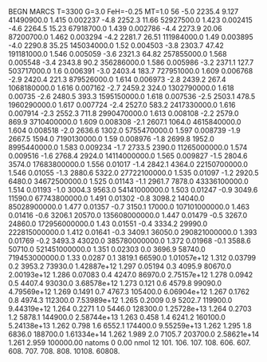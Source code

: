 BEGN
MARCS T=3300 G=3.0 FeH=-0.25 MT=1.0
                  56
-5.0 2235.4 9.127 41490900.0 1.415 0.002237 
-4.8 2252.3 11.66 52927500.0 1.423 0.002415 
-4.6 2264.5 15.23 67918700.0 1.439 0.002786 
-4.4 2273.9 20.06 87200700.0 1.462 0.003294 
-4.2 2281.7 26.51 111984000.0 1.49 0.003895 
-4.0 2290.8 35.25 145034000.0 1.52 0.004503 
-3.8 2303.7 47.42 191181000.0 1.546 0.005059 
-3.6 2321.3 64.82 257855000.0 1.568 0.005548 
-3.4 2343.8 90.2 356286000.0 1.586 0.005986 
-3.2 2371.1 127.7 503717000.0 1.6 0.006391 
-3.0 2403.4 183.7 727951000.0 1.609 0.006768 
-2.9 2420.4 221.3 879526000.0 1.614 0.006973 
-2.8 2439.2 267.4 1068180000.0 1.616 0.007162 
-2.7 2459.2 324.0 1302790000.0 1.618 0.00735 
-2.6 2480.5 393.3 1595150000.0 1.618 0.007536 
-2.5 2503.1 478.5 1960290000.0 1.617 0.007724 
-2.4 2527.0 583.2 2417330000.0 1.616 0.007914 
-2.3 2552.3 711.8 2990470000.0 1.613 0.008108 
-2.2 2579.0 869.9 3710400000.0 1.609 0.008308 
-2.1 2607.1 1064.0 4615840000.0 1.604 0.008518 
-2.0 2636.6 1302.0 5755470000.0 1.597 0.008739 
-1.9 2667.5 1594.0 7190130000.0 1.59 0.008976 
-1.8 2699.8 1952.0 8995440000.0 1.583 0.009234 
-1.7 2733.5 2390.0 11265000000.0 1.574 0.009516 
-1.6 2768.4 2924.0 14114000000.0 1.565 0.009827 
-1.5 2804.6 3574.0 17683800000.0 1.556 0.01017 
-1.4 2842.1 4364.0 22150700000.0 1.546 0.01055 
-1.3 2880.6 5322.0 27722100000.0 1.535 0.01097 
-1.2 2920.5 6480.0 34672500000.0 1.525 0.01143 
-1.1 2961.7 7878.0 43336100000.0 1.514 0.01193 
-1.0 3004.3 9563.0 54141000000.0 1.503 0.01247 
-0.9 3049.6 11590.0 67743800000.0 1.491 0.01302 
-0.8 3098.2 14040.0 85028900000.0 1.477 0.01357 
-0.7 3150.1 17000.0 107101000000.0 1.463 0.01416 
-0.6 3206.1 20570.0 135608000000.0 1.447 0.01479 
-0.5 3267.0 24860.0 172956000000.0 1.43 0.01551 
-0.4 3334.2 29990.0 222815000000.0 1.412 0.01641 
-0.3 3409.1 36050.0 290821000000.0 1.393 0.01769 
-0.2 3493.3 43020.0 385780000000.0 1.372 0.01968 
-0.1 3588.6 50710.0 521451000000.0 1.351 0.02303 
0.0 3696.9 58740.0 719453000000.0 1.33 0.0287 
0.1 3819.1 66590.0 1.01057e+12 1.312 0.03799 
0.2 3953.2 73930.0 1.42887e+12 1.297 0.05194 
0.3 4095.9 80670.0 2.00193e+12 1.286 0.07083 
0.4 4247.0 86970.0 2.75157e+12 1.278 0.0942 
0.5 4407.4 93030.0 3.68578e+12 1.273 0.121 
0.6 4579.8 99090.0 4.79569e+12 1.269 0.1491 
0.7 4767.3 105400.0 6.06904e+12 1.267 0.1762 
0.8 4974.3 112300.0 7.53989e+12 1.265 0.2009 
0.9 5202.7 119900.0 9.44319e+12 1.264 0.2271 
1.0 5446.0 128300.0 1.25728e+13 1.264 0.2703 
1.2 5878.1 144900.0 2.58744e+13 1.263 0.458 
1.4 6241.2 160100.0 5.24138e+13 1.262 0.798 
1.6 6552.1 174400.0 9.55259e+13 1.262 1.295 
1.8 6836.0 188700.0 1.61334e+14 1.262 1.989 
2.0 7105.7 203700.0 2.58621e+14 1.261 2.959 
100000.00
natoms              0      0.00
nmol          12
          101.         106.       107.      108.         606.        607.        608.
          707.         708.       808.    10108.       60808.
